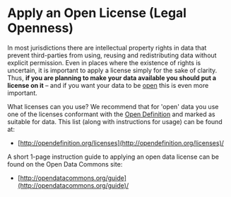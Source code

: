 Apply an Open License (Legal Openness)
======================================

In most jurisdictions there are intellectual property rights in data
that prevent third-parties from using, reusing and redistributing data
without explicit permission. Even in places where the existence of
rights is uncertain, it is important to apply a license simply for the
sake of clarity. Thus, **if you are planning to make your data available
you should put a license on it** – and if you want your data to be
[open](http://opendefinition.org/) this is even more important.

What licenses can you use? We recommend that for 'open' data you use one
of the licenses conformant with the [Open Definition](open_) and marked
as suitable for data. This list (along with instructions for usage) can
be found at:

-   [http://opendefinition.org/licenses](http://opendefinition.org/licenses)/

A short 1-page instruction guide to applying an open data license can be
found on the Open Data Commons site:

-   [http://opendatacommons.org/guide](http://opendatacommons.org/guide)/

